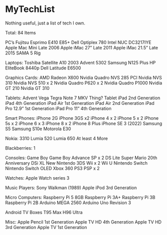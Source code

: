 # MyTechList
Nothing useful, just a list of tech I own.

Total: 84 Items

PC’s
Fujitsu Esprimo E410 E85+
Dell Optiplex 780
Intel NUC DC3217IYE
Apple Mac Mini Late 2006
Apple iMac 27” Late 2011
Apple iMac 21.5” Late 2015
SAMA 5 Rig

Laptops:
Toshiba Satellite A10 2003
Advent 5302
Samsung N125 Plus
HP EliteBook 8440p
Dell Latitude E6500

Graphics Cards:
AMD Radeon X600
Nvidia Quadro NVS 285 PCI
Nvidia NVS 310
Nvidia NVS 510 x 2
Nvidia Quadro P620 x 2
Nvidia Quadro P1000
Nvidia GT 210
Nvidia GT 310

Tablets:
Advent Vega Tegra Note 7
MKV Thing? Tablet
iPad 2nd Generation
iPad 4th Generation
iPad Air 1st Generation
iPad Air 2nd Generation
iPad Pro 12.9” 1st Generation
iPad Pro 11” 4th Generation

Smart Phones:
iPhone 2G
iPhone 3GS x2
iPhone 4 x 2
iPhone 5 x 2
iPhone 5s x 2
iPhone 6 x 3
iPhone 8 x 2
iPhone 8 Plus
iPhone SE 3 (2022)
Samsung S5
Samsung S10e
Motorola E30

Nokia:
3310
Lumia 520
Lumia 650
At least 4 More

Blackberries: 1

Consoles:
Game Boy
Game Boy Advance SP x 2
DS Lite
Super Mario 20th Anniversary DSi XL
New Nintendo 3DS
Wii x 2
Wii U
Nintendo Switch
Nintendo Switch OLED
Xbox 360
PS3
PSP x 2

Watches:
Apple Watch series 3

Music Players:
Sony Walkman (1989)
Apple iPod 3rd Generation

Micro Computers:
Raspberry Pi 5 8GB
Raspberry Pi 3A+
Raspberry Pi 3B
Raspberry Pi 2B 
Arduino MEGA 2560
Arduino Uno Revision 3

Android TV Boxes
T95 Max
H96 Ultra

Misc:
Apple Pencil 1st Generation
Apple TV HD 4th Generation
Apple TV HD 3rd Generation
Apple TV 1st Generation
